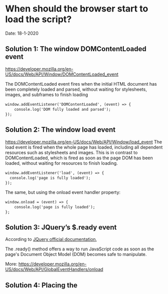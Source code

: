 # When should the browser start to load the script? 
Date: 18-1-2020

## Solution 1: The window DOMContentLoaded event
https://developer.mozilla.org/en-US/docs/Web/API/Window/DOMContentLoaded_event

The DOMContentLoaded event fires when the initial HTML document has been completely loaded and parsed, without waiting for stylesheets, images, and subframes to finish loading

    window.addEventListener('DOMContentLoaded', (event) => {
        console.log('DOM fully loaded and parsed'); 
    });

## Solution 2: The window load event
https://developer.mozilla.org/en-US/docs/Web/API/Window/load_event
The load event is fired when the whole page has loaded, including all dependent resources such as stylesheets and images. 
This is in contrast to DOMContentLoaded, which is fired as soon as the page DOM has been loaded, without waiting for resources to finish loading.

    window.addEventListener('load', (event) => {
      console.log('page is fully loaded');
    });

The same, but using the onload event handler property:

    window.onload = (event) => {
        console.log('page is fully loaded');
    };

## Solution 3: JQuery’s $.ready event
According to [JQuery official documentation](https://api.jquery.com/ready/),

The .ready() method offers a way to run JavaScript code as soon as the page's Document Object Model (DOM) becomes safe to manipulate.

More: https://developer.mozilla.org/en-US/docs/Web/API/GlobalEventHandlers/onload


## Solution 4: Placing the <script> after the </body> tag
https://stackoverflow.com/questions/9899372/pure-javascript-equivalent-of-jquerys-ready-how-to-call-a-function-when-t
According to this, it's the fastest way to start loading the script immediately after the DOM is safe to be used (The loading of the elements of a webpage is then synchronous, I assume - should check this out).

# Alors?
I carried out an experiment in this code and the result is:

![alt text](Captura.png "Logo Title Text 1")
